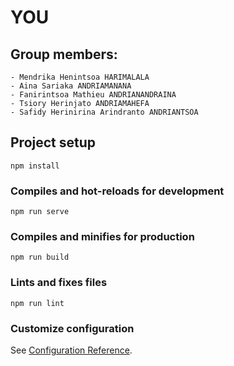 # YOU

## Group members:
	- Mendrika Henintsoa HARIMALALA
	- Aina Sariaka ANDRIAMANANA
	- Fanirintsoa Mathieu ANDRIANANDRAINA
	- Tsiory Herinjato ANDRIAMAHEFA
	- Safidy Herinirina Arindranto ANDRIANTSOA

## Project setup
```
npm install
```

### Compiles and hot-reloads for development
```
npm run serve
```

### Compiles and minifies for production
```
npm run build
```

### Lints and fixes files
```
npm run lint
```

### Customize configuration
See [Configuration Reference](https://cli.vuejs.org/config/).
